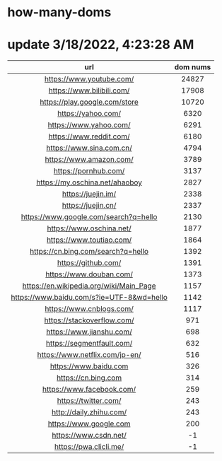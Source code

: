# how-many-doms

# update 3/18/2022, 4:23:28 AM

url | dom nums
:-: | :-:
https://www.youtube.com/ | 24827
https://www.bilibili.com/ | 17908
https://play.google.com/store | 10720
https://yahoo.com/ | 6320
https://www.yahoo.com/ | 6291
https://www.reddit.com/ | 6180
https://www.sina.com.cn/ | 4794
https://www.amazon.com/ | 3789
https://pornhub.com/ | 3137
https://my.oschina.net/ahaoboy | 2827
https://juejin.im/ | 2338
https://juejin.cn/ | 2337
https://www.google.com/search?q=hello | 2130
https://www.oschina.net/ | 1877
https://www.toutiao.com/ | 1864
https://cn.bing.com/search?q=hello | 1392
https://github.com/ | 1391
https://www.douban.com/ | 1373
https://en.wikipedia.org/wiki/Main_Page | 1157
https://www.baidu.com/s?ie=UTF-8&wd=hello | 1142
https://www.cnblogs.com/ | 1117
https://stackoverflow.com/ | 971
https://www.jianshu.com/ | 698
https://segmentfault.com/ | 632
https://www.netflix.com/jp-en/ | 516
https://www.baidu.com | 326
https://cn.bing.com | 314
https://www.facebook.com/ | 259
https://twitter.com/ | 243
http://daily.zhihu.com/ | 243
https://www.google.com | 200
https://www.csdn.net/ | -1
https://pwa.clicli.me/ | -1
